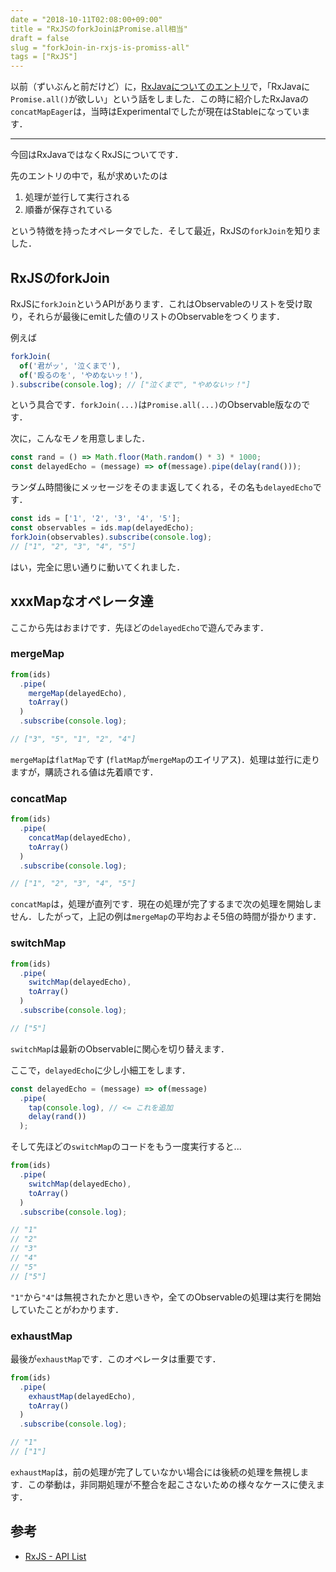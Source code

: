 ```yaml
---
date = "2018-10-11T02:08:00+09:00"
title = "RxJSのforkJoinはPromise.all相当"
draft = false
slug = "forkJoin-in-rxjs-is-promiss-all"
tags = ["RxJS"]
---
```


以前（ずいぶんと前だけど）に，[RxJavaについてのエントリ](https://chooblarin.github.io/post/20160529/)で，「RxJavaに `Promise.all()`が欲しい」という話をしました．この時に紹介したRxJavaの`concatMapEager`は，当時はExperimentalでしたが現在はStableになっています．

---

今回はRxJavaではなくRxJSについてです．

先のエントリの中で，私が求めいたのは

1. 処理が並行して実行される
2. 順番が保存されている

という特徴を持ったオペレータでした．そして最近，RxJSの`forkJoin`を知りました．

## RxJSのforkJoin

RxJSに`forkJoin`というAPIがあります．これはObservableのリストを受け取り，それらが最後にemitした値のリストのObservableをつくります．

例えば

```js
forkJoin(
  of('君がッ', '泣くまで'),
  of('殴るのを', 'やめないッ！'),
).subscribe(console.log); // ["泣くまで", "やめないッ！"]
```

という具合です．`forkJoin(...)`は`Promise.all(...)`のObservable版なのです．

次に，こんなモノを用意しました．

```js
const rand = () => Math.floor(Math.random() * 3) * 1000;
const delayedEcho = (message) => of(message).pipe(delay(rand()));
```

ランダム時間後にメッセージをそのまま返してくれる，その名も`delayedEcho`です．

```js
const ids = ['1', '2', '3', '4', '5'];
const observables = ids.map(delayedEcho);
forkJoin(observables).subscribe(console.log);
// ["1", "2", "3", "4", "5"]
```

はい，完全に思い通りに動いてくれました．

## xxxMapなオペレータ達

ここから先はおまけです．先ほどの`delayedEcho`で遊んでみます．

### mergeMap

```js
from(ids)
  .pipe(
    mergeMap(delayedEcho),
    toArray()
  )
  .subscribe(console.log);

// ["3", "5", "1", "2", "4"]
```

`mergeMap`は`flatMap`です (`flatMap`が`mergeMap`のエイリアス)．処理は並行に走りますが，購読される値は先着順です．

### concatMap

```js
from(ids)
  .pipe(
    concatMap(delayedEcho),
    toArray()
  )
  .subscribe(console.log);

// ["1", "2", "3", "4", "5"]
```

`concatMap`は，処理が直列です．現在の処理が完了するまで次の処理を開始しません．したがって，上記の例は`mergeMap`の平均およそ5倍の時間が掛かります．

### switchMap

```js
from(ids)
  .pipe(
    switchMap(delayedEcho),
    toArray()
  )
  .subscribe(console.log);

// ["5"]
```

`switchMap`は最新のObservableに関心を切り替えます．

ここで，`delayedEcho`に少し小細工をします．

```js
const delayedEcho = (message) => of(message)
  .pipe(
    tap(console.log), // <= これを追加
    delay(rand())
  );
```

そして先ほどの`switchMap`のコードをもう一度実行すると...

```js
from(ids)
  .pipe(
    switchMap(delayedEcho),
    toArray()
  )
  .subscribe(console.log);

// "1"
// "2"
// "3"
// "4"
// "5"
// ["5"]
```

`"1"`から`"4"`は無視されたかと思いきや，全てのObservableの処理は実行を開始していたことがわかります．

### exhaustMap

最後が`exhaustMap`です．このオペレータは重要です．

```js
from(ids)
  .pipe(
    exhaustMap(delayedEcho),
    toArray()
  )
  .subscribe(console.log);

// "1"
// ["1"]
```

`exhaustMap`は，前の処理が完了していなかい場合には後続の処理を無視します．この挙動は，非同期処理が不整合を起こさないための様々なケースに使えます．

## 参考

- [RxJS - API List](https://rxjs-dev.firebaseapp.com/api)
